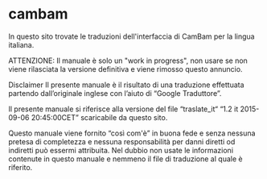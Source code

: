 # cambam
In questo sito trovate le traduzioni dell'interfaccia di CamBam per la lingua italiana.


ATTENZIONE: Il manuale è solo un "work in progress", non usare se non viene rilasciata la versione definitiva e viene rimosso questo annuncio.

Disclaimer
Il presente manuale è il risultato di una traduzione effettuata partendo dall’originale inglese con l’aiuto di “Google Traduttore”.

Il presente manuale si riferisce alla versione del file “traslate_it“ “1.2 it 2015-09-06 20:45:00CET” scaricabile da questo sito.

Questo manuale viene fornito “così com'è” in buona fede e senza nessuna pretesa di completezza e nessuna responsabilità per danni diretti od indiretti può essermi attribuita. Nel dubbio non usate le informazioni contenute in questo manuale e nemmeno il file di traduzione al quale è riferito. 
